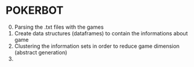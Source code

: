 # POKERBOT

0) Parsing the .txt files with the games
1) Create data structures (dataframes) to contain the informations about game
2) Clustering the information sets in order to reduce game dimension (abstract generation)
3) 
